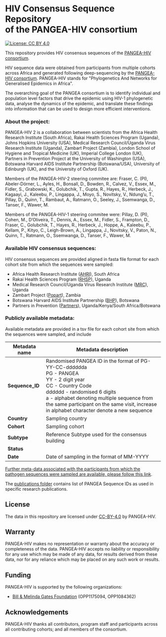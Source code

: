 # HIV Consensus Sequence Repository<br> of the PANGEA-HIV consortium
[![License: CC BY 4.0](https://img.shields.io/badge/License-CC_BY_4.0-lightgrey.svg)](https://creativecommons.org/licenses/by/4.0/)

This repository provides HIV consensus sequences of the [PANGEA-HIV consortium](https://www.pangea-hiv.org/).

HIV sequence data were obtained from participants from multiple cohorts across Africa and generated following deep-sequencing by the [PANGEA-HIV consortium](https://www.pangea-hiv.org). PANGEA-HIV stands for "Phylogenetics And Networks for Generalised Epidemics in Africa". 

The overarching goal of the PANGEA consortium is to identify individual and population level factors that drive the epidemic using HIV-1 phylogenetic data, analyse the dynamics of the epidemic, and translate these findings into information that can be used to design more efficient interventions.

### About the project:

PANGEA-HIV 2 is a collaboration between scientists from the Africa Health Research Institute (South Africa), Rakai Health Sciences Program (Uganda), Johns Hopkins University (USA), Medical Research Council/Uganda Virus Research Institute (Uganda), Zambart Project (Zambia), London School of Hygiene and Tropical Medicine (UK), Imperial College London (UK), Partners in Prevention Project at the University of Washington (USA), Botswana Harvard AIDS Institute Partnership (Botswana/USA), University of Edinburgh (UK), and the University of Oxford (UK). 

Members of the PANGEA-HIV-2 steering commitee are: 
Fraser, C. (PI), Abeler-Dörner, L., Ayles, H., Bonsall, D., Bowden, R., Calvez, V., Essex, M., Fidler, S., Grabowski, K., Golubchik, T., Gupta, R., Hayes, R., Herbeck, J., Kagaayi, J., Kaleebu, P., Lingappa, J., Moyo, S., Novitsky, V., Ndung’u, T., Pillay, D., Quinn, T., Rambaut, A., Ratmann, O., Seeley, J., Ssemwanga, D., Tanser, F., Wawer, M.

Members of the PANGEA-HIV-1 steering commitee were: 
Pillay, D. (PI), Cohen, M., D’Oliveira, T., Dennis, A., Essex, M., Fidler, S., Frampton, D., Fraser, C., Golubchik, T., Hayes, R., Herbeck, J., Hoppe, A., Kaleebu, P., Kellam, P., Kityo, C., Leigh-Brown, A., Lingappa, J., Novitsky, V., Paton, N., Quinn, T., Ratmann, O., Ssemwanga, D., Tanser, F., Wawer, M.

### Available HIV consensus sequences:

HIV consensus sequences are provided aligned in fasta file format for each cohort site from which the sequences were sampled:
 * Africa Health Research Institute ([AHRI](https://www.ahri.org/)), South Africa
 * Rakai Health Sciences Program ([RHSP](https://www.rhsp.org/index.php)), Uganda
 * Medical Research Council/Uganda Virus Research Institute ([MRC](https://www.lshtm.ac.uk/research/units/mrc-uganda)), Uganda
 * Zambart Project ([Popart](https://www.zambart.org.zm/)), Zambia
 * Botswana Harvard AIDS Institute Partnership ([BHP](https://bhp.org.bw/)), Botswana
 * Partners in Prevention ([Partners](http://depts.washington.edu/uwicrc/?q=content/about-icrc)), Uganda/Kenya/South Africa/Botswana

### Publicly available metadata:

Available metadata are provided in a tsv file for each cohort site from which the sequences were sampled, and include

Metadata name | Metadata description
------------- | -------------
**Sequence_ID**  | Randomised PANGEA ID in the format of PG-YY-CC-dddddda<br> PG - PANGEA<br> YY - 2 digit year<br> CC - Country Code<br> dddddd - randomised 6 digits<br> a - alphabet denoting multiple sequence from the same participant on the same visit, increase in alphabet character denote a new sequence 
**Country**  | Sampling country
**Cohort** | Sampling cohort
**Subtype** | Reference Subtype used for the consensus building
**Status** | 
**Date** | Date of  sampling in the format of MM-YYYY

[Further meta-data associated with the participants from which the pathogen sequences were sampled are available, please follow this link](https://www.pangea-hiv.org/join-us).

The [publications folder](publications) contains list of PANGEA Sequence IDs as used in specific research publications.

## License
The data in this repository are licensed under [CC-BY-4.0](https://creativecommons.org/licenses/by/4.0/) by PANGEA-HIV.

## Warranty

PANGEA-HIV makes no representation or warranty about the accuracy or completeness of the data. PANGEA-HIV accepts no liability or responsibility for any use which may be made of any data, for results derived from these data, nor for any reliance which may be placed on any such work or results.

## Funding

PANGEA-HIV is supported by the following organizations:
- [Bill & Melinda Gates Foundation](https://www.gatesfoundation.org/) (OPP1175094, OPP1084362)

## Acknowledgements
PANGEA-HIV thanks all contributors, program staff and participants across all contributing cohorts; and all members of the consortium.


